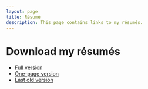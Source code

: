 ```yaml
---
layout: page
title: Résumé
description: This page contains links to my résumés.
---
```

<h1>Download my résumés</h1>
<div class="content">
  <ul>
    <li><a href="http://gauthamyerroju.com/downloads/resume/Resume_Gautham_Yerroju_2_Page.pdf">Full version</a></li>
    <li><a href="http://gauthamyerroju.com/downloads/resume/Resume_Gautham_Yerroju_1_Page.pdf">One-page version</a></li>
    <li><a href="http://gauthamyerroju.com/downloads/resume/Gautham_Yerroju_Resume.pdf">Last old version</a></li>
  </ul>
</div>
